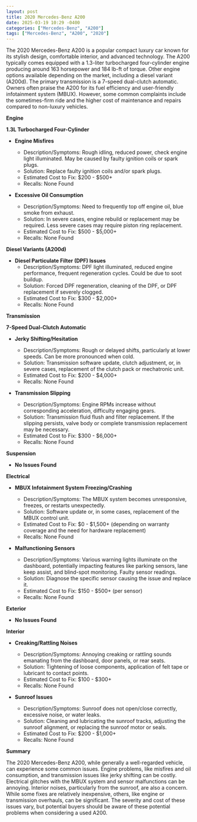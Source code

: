 ```yaml
---
layout: post
title: 2020 Mercedes-Benz A200
date: 2025-03-19 10:29 -0400
categories: ["Mercedes-Benz", "A200"]
tags: ["Mercedes-Benz", "A200", "2020"]
---
```

The 2020 Mercedes-Benz A200 is a popular compact luxury car known for its stylish design, comfortable interior, and advanced technology. The A200 typically comes equipped with a 1.3-liter turbocharged four-cylinder engine producing around 163 horsepower and 184 lb-ft of torque. Other engine options available depending on the market, including a diesel variant (A200d). The primary transmission is a 7-speed dual-clutch automatic. Owners often praise the A200 for its fuel efficiency and user-friendly infotainment system (MBUX). However, some common complaints include the sometimes-firm ride and the higher cost of maintenance and repairs compared to non-luxury vehicles.

**Engine**

**1.3L Turbocharged Four-Cylinder**

*   **Engine Misfires**
    *   Description/Symptoms: Rough idling, reduced power, check engine light illuminated. May be caused by faulty ignition coils or spark plugs.
    *   Solution: Replace faulty ignition coils and/or spark plugs.
    *   Estimated Cost to Fix: $200 - $500+
    *   Recalls: None Found

*   **Excessive Oil Consumption**
    *   Description/Symptoms: Need to frequently top off engine oil, blue smoke from exhaust.
    *   Solution: In severe cases, engine rebuild or replacement may be required. Less severe cases may require piston ring replacement.
    *   Estimated Cost to Fix: $500 - $5,000+
    *   Recalls: None Found

**Diesel Variants (A200d)**

*   **Diesel Particulate Filter (DPF) Issues**
    *   Description/Symptoms: DPF light illuminated, reduced engine performance, frequent regeneration cycles. Could be due to soot buildup.
    *   Solution: Forced DPF regeneration, cleaning of the DPF, or DPF replacement if severely clogged.
    *   Estimated Cost to Fix: $300 - $2,000+
    *   Recalls: None Found

**Transmission**

**7-Speed Dual-Clutch Automatic**

*   **Jerky Shifting/Hesitation**
    *   Description/Symptoms: Rough or delayed shifts, particularly at lower speeds. Can be more pronounced when cold.
    *   Solution: Transmission software update, clutch adjustment, or, in severe cases, replacement of the clutch pack or mechatronic unit.
    *   Estimated Cost to Fix: $200 - $4,000+
    *   Recalls: None Found

*   **Transmission Slipping**
    *   Description/Symptoms: Engine RPMs increase without corresponding acceleration, difficulty engaging gears.
    *   Solution: Transmission fluid flush and filter replacement. If the slipping persists, valve body or complete transmission replacement may be necessary.
    *   Estimated Cost to Fix: $300 - $6,000+
    *   Recalls: None Found

**Suspension**

*   **No Issues Found**

**Electrical**

*   **MBUX Infotainment System Freezing/Crashing**
    *   Description/Symptoms: The MBUX system becomes unresponsive, freezes, or restarts unexpectedly.
    *   Solution: Software update or, in some cases, replacement of the MBUX control unit.
    *   Estimated Cost to Fix: $0 - $1,500+ (depending on warranty coverage and the need for hardware replacement)
    *   Recalls: None Found

*   **Malfunctioning Sensors**
    *   Description/Symptoms: Various warning lights illuminate on the dashboard, potentially impacting features like parking sensors, lane keep assist, and blind-spot monitoring. Faulty sensor readings.
    *   Solution: Diagnose the specific sensor causing the issue and replace it.
    *   Estimated Cost to Fix: $150 - $500+ (per sensor)
    *   Recalls: None Found

**Exterior**

*   **No Issues Found**

**Interior**

*   **Creaking/Rattling Noises**
    *   Description/Symptoms: Annoying creaking or rattling sounds emanating from the dashboard, door panels, or rear seats.
    *   Solution: Tightening of loose components, application of felt tape or lubricant to contact points.
    *   Estimated Cost to Fix: $100 - $300+
    *   Recalls: None Found

*   **Sunroof Issues**
    *   Description/Symptoms: Sunroof does not open/close correctly, excessive noise, or water leaks.
    *   Solution: Cleaning and lubricating the sunroof tracks, adjusting the sunroof alignment, or replacing the sunroof motor or seals.
    *   Estimated Cost to Fix: $200 - $1,000+
    *   Recalls: None Found

**Summary**

The 2020 Mercedes-Benz A200, while generally a well-regarded vehicle, can experience some common issues. Engine problems, like misfires and oil consumption, and transmission issues like jerky shifting can be costly. Electrical glitches with the MBUX system and sensor malfunctions can be annoying. Interior noises, particularly from the sunroof, are also a concern. While some fixes are relatively inexpensive, others, like engine or transmission overhauls, can be significant. The severity and cost of these issues vary, but potential buyers should be aware of these potential problems when considering a used A200.

